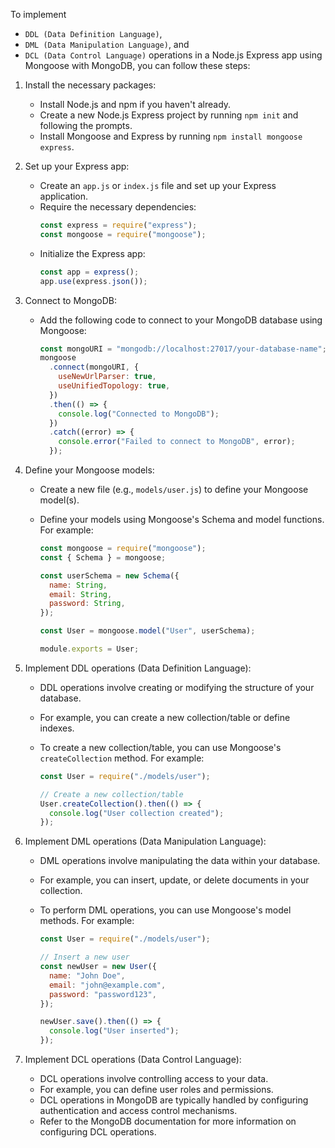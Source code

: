 To implement

- `DDL (Data Definition Language)`,
- `DML (Data Manipulation Language)`, and
- `DCL (Data Control Language)` operations in a Node.js Express app using Mongoose with MongoDB, you can follow these steps:

1. Install the necessary packages:

   - Install Node.js and npm if you haven't already.
   - Create a new Node.js Express project by running `npm init` and following the prompts.
   - Install Mongoose and Express by running `npm install mongoose express`.

2. Set up your Express app:

   - Create an `app.js` or `index.js` file and set up your Express application.
   - Require the necessary dependencies:
     ```javascript
     const express = require("express");
     const mongoose = require("mongoose");
     ```
   - Initialize the Express app:
     ```javascript
     const app = express();
     app.use(express.json());
     ```

3. Connect to MongoDB:

   - Add the following code to connect to your MongoDB database using Mongoose:
     ```javascript
     const mongoURI = "mongodb://localhost:27017/your-database-name";
     mongoose
       .connect(mongoURI, {
         useNewUrlParser: true,
         useUnifiedTopology: true,
       })
       .then(() => {
         console.log("Connected to MongoDB");
       })
       .catch((error) => {
         console.error("Failed to connect to MongoDB", error);
       });
     ```

4. Define your Mongoose models:

   - Create a new file (e.g., `models/user.js`) to define your Mongoose model(s).
   - Define your models using Mongoose's Schema and model functions. For example:

     ```javascript
     const mongoose = require("mongoose");
     const { Schema } = mongoose;

     const userSchema = new Schema({
       name: String,
       email: String,
       password: String,
     });

     const User = mongoose.model("User", userSchema);

     module.exports = User;
     ```

5. Implement DDL operations (Data Definition Language):

   - DDL operations involve creating or modifying the structure of your database.
   - For example, you can create a new collection/table or define indexes.
   - To create a new collection/table, you can use Mongoose's `createCollection` method. For example:

     ```javascript
     const User = require("./models/user");

     // Create a new collection/table
     User.createCollection().then(() => {
       console.log("User collection created");
     });
     ```

6. Implement DML operations (Data Manipulation Language):

   - DML operations involve manipulating the data within your database.
   - For example, you can insert, update, or delete documents in your collection.
   - To perform DML operations, you can use Mongoose's model methods. For example:

     ```javascript
     const User = require("./models/user");

     // Insert a new user
     const newUser = new User({
       name: "John Doe",
       email: "john@example.com",
       password: "password123",
     });

     newUser.save().then(() => {
       console.log("User inserted");
     });
     ```

7. Implement DCL operations (Data Control Language):
   - DCL operations involve controlling access to your data.
   - For example, you can define user roles and permissions.
   - DCL operations in MongoDB are typically handled by configuring authentication and access control mechanisms.
   - Refer to the MongoDB documentation for more information on configuring DCL operations.
